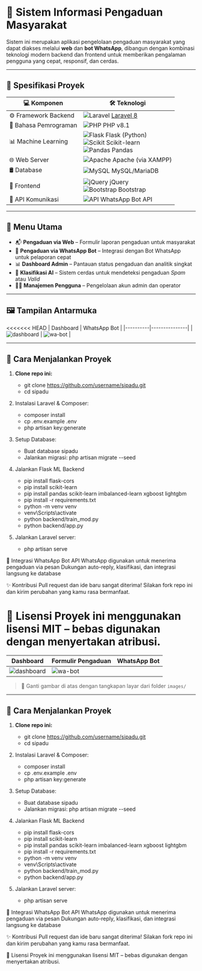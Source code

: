 # 📢 Sistem Informasi Pengaduan Masyarakat

Sistem ini merupakan aplikasi pengelolaan pengaduan masyarakat yang dapat diakses melalui **web** dan **bot WhatsApp**, 
dibangun dengan kombinasi teknologi modern backend dan frontend untuk memberikan pengalaman pengguna yang cepat, responsif, dan cerdas.

---

## 📌 Spesifikasi Proyek

| 💻 Komponen         | 🛠️ Teknologi                                                                 |
|---------------------|------------------------------------------------------------------------------|
| ⚙️ Framework Backend | ![Laravel](https://img.shields.io/badge/Laravel-8-red?logo=laravel) [Laravel 8](https://laravel.com) |
| 🧠 Bahasa Pemrograman | ![PHP](https://img.shields.io/badge/PHP-8.1-blue?logo=php) PHP v8.1              |
| 📊 Machine Learning | ![Flask](https://img.shields.io/badge/Flask-ML-black?logo=flask) Flask (Python) <br> ![Scikit](https://img.shields.io/badge/Scikit--Learn-FF9900?logo=scikit-learn) Scikit-learn <br> ![Pandas](https://img.shields.io/badge/Pandas-150458?logo=pandas) Pandas |
| 🌐 Web Server       | ![Apache](https://img.shields.io/badge/Apache-2.4-darkred?logo=apache) Apache (via XAMPP) |
| 🛢️ Database         | ![MySQL](https://img.shields.io/badge/MariaDB-4479A1?logo=mariadb) MySQL/MariaDB |
| 🎨 Frontend         | ![jQuery](https://img.shields.io/badge/jQuery-0769AD?logo=jquery&logoColor=white) jQuery <br> ![Bootstrap](https://img.shields.io/badge/Bootstrap-5.0-purple?logo=bootstrap) Bootstrap |
| 📡 API Komunikasi   | ![API](https://img.shields.io/badge/API-Restful-00BFFF?logo=api) WhatsApp Bot API |

---

## 📁 Menu Utama

- 📬 **Pengaduan via Web** – Formulir laporan pengaduan untuk masyarakat
- 🤖 **Pengaduan via WhatsApp Bot** – Integrasi dengan Bot WhatsApp untuk pelaporan cepat
- 📊 **Dashboard Admin** – Pantauan status pengaduan dan analitik singkat
- 🧠 **Klasifikasi AI** – Sistem cerdas untuk mendeteksi pengaduan *Spam* atau *Valid*
- 👨‍💼 **Manajemen Pengguna** – Pengelolaan akun admin dan operator

---

## 🖼️ Tampilan Antarmuka

<<<<<<< HEAD
| Dashboard | WhatsApp Bot |
|----------|---------------|
| ![dashboard](images/dashboardPengaduan.png) | ![wa-bot](images/waBot.jpg) |

---

## 🚀 Cara Menjalankan Proyek

1. **Clone repo ini:**
   - git clone https://github.com/username/sipadu.git
   - cd sipadu
   
2. Instalasi Laravel & Composer:
	- composer install
	- cp .env.example .env
	- php artisan key:generate

3. Setup Database:
	- Buat database sipadu
	- Jalankan migrasi:
		php artisan migrate --seed

4. Jalankan Flask ML Backend
	- pip install flask-cors
	- pip install scikit-learn
	- pip install pandas scikit-learn imbalanced-learn xgboost lightgbm
	- pip install -r requirements.txt
	- python -m venv venv
	- venv\Scripts\activate
	- python backend/train_mod.py
	- python backend/app.py

5. Jalankan Laravel server:
	- php artisan serve
	

🤖 Integrasi WhatsApp Bot
API WhatsApp digunakan untuk menerima pengaduan via pesan
Dukungan auto-reply, klasifikasi, dan integrasi langsung ke database

✨ Kontribusi
Pull request dan ide baru sangat diterima! Silakan fork repo ini dan kirim perubahan yang kamu rasa bermanfaat.

📄 Lisensi
Proyek ini menggunakan lisensi MIT – bebas digunakan dengan menyertakan atribusi.
=======
| Dashboard | Formulir Pengaduan | WhatsApp Bot |
|----------|--------------------|---------------|
| ![dashboard](images/dashboardPengaduan.png) | ![wa-bot](images/waBot.png) |

> 📸 Ganti gambar di atas dengan tangkapan layar dari folder `images/`

---

## 🚀 Cara Menjalankan Proyek

1. **Clone repo ini:**
   - git clone https://github.com/username/sipadu.git
   - cd sipadu
   
2. Instalasi Laravel & Composer:
	- composer install
	- cp .env.example .env
	- php artisan key:generate

3. Setup Database:
	- Buat database sipadu
	- Jalankan migrasi:
		php artisan migrate --seed

4. Jalankan Flask ML Backend
	- pip install flask-cors
	- pip install scikit-learn
	- pip install pandas scikit-learn imbalanced-learn xgboost lightgbm
	- pip install -r requirements.txt
	- python -m venv venv
	- venv\Scripts\activate
	- python backend/train_mod.py
	- python backend/app.py

5. Jalankan Laravel server:
	- php artisan serve
	

🤖 Integrasi WhatsApp Bot
API WhatsApp digunakan untuk menerima pengaduan via pesan
Dukungan auto-reply, klasifikasi, dan integrasi langsung ke database

✨ Kontribusi
Pull request dan ide baru sangat diterima! Silakan fork repo ini dan kirim perubahan yang kamu rasa bermanfaat.

📄 Lisensi
Proyek ini menggunakan lisensi MIT – bebas digunakan dengan menyertakan atribusi.